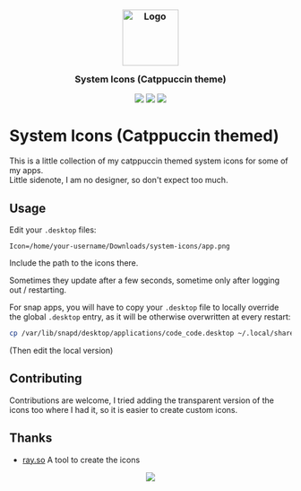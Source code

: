 <h3 align="center">
	<img src="https://raw.githubusercontent.com/catppuccin/catppuccin/main/assets/logos/exports/1544x1544_circle.png" width="100" alt="Logo"/><br/>
	<img src="https://raw.githubusercontent.com/catppuccin/catppuccin/main/assets/misc/transparent.png" height="30" width="0px"/>
	System Icons (Catppuccin theme)
	<img src="https://raw.githubusercontent.com/catppuccin/catppuccin/main/assets/misc/transparent.png" height="30" width="0px"/>
</h3>

<p align="center">
	<a href="https://github.com/catppuccin/template/stargazers"><img src="https://img.shields.io/github/stars/catppuccin/template?colorA=363a4f&colorB=b7bdf8&style=for-the-badge"></a>
	<a href="https://github.com/catppuccin/template/issues"><img src="https://img.shields.io/github/issues/catppuccin/template?colorA=363a4f&colorB=f5a97f&style=for-the-badge"></a>
	<a href="https://github.com/catppuccin/template/contributors"><img src="https://img.shields.io/github/contributors/catppuccin/template?colorA=363a4f&colorB=a6da95&style=for-the-badge"></a>
</p>

# System Icons (Catppuccin themed)

This is a little collection of my catppuccin themed system icons for some of my apps.  
Little sidenote, I am no designer, so don't expect too much.

## Usage

Edit your `.desktop` files:

```
Icon=/home/your-username/Downloads/system-icons/app.png
```

Include the path to the icons there.

Sometimes they update after a few seconds, sometime only after logging out / restarting.

For snap apps, you will have to copy your `.desktop` file to locally override the global `.desktop` entry, 
as it will be otherwise overwritten at every restart:

```bash
cp /var/lib/snapd/desktop/applications/code_code.desktop ~/.local/share/applications/
```

(Then edit the local version)

## Contributing

Contributions are welcome, I tried adding the transparent version of the icons too where I had it, 
so it is easier to create custom icons.

## Thanks

- [ray.so](https://ray.so/icon) A tool to create the icons


<p align="center">
 <a href="https://github.com/a3chron/gith/LICENSE"><img src="https://img.shields.io/github/license/a3chron/gith?colorA=363a4f&colorB=b7bdf8&style=for-the-badge"></a>
</p>
